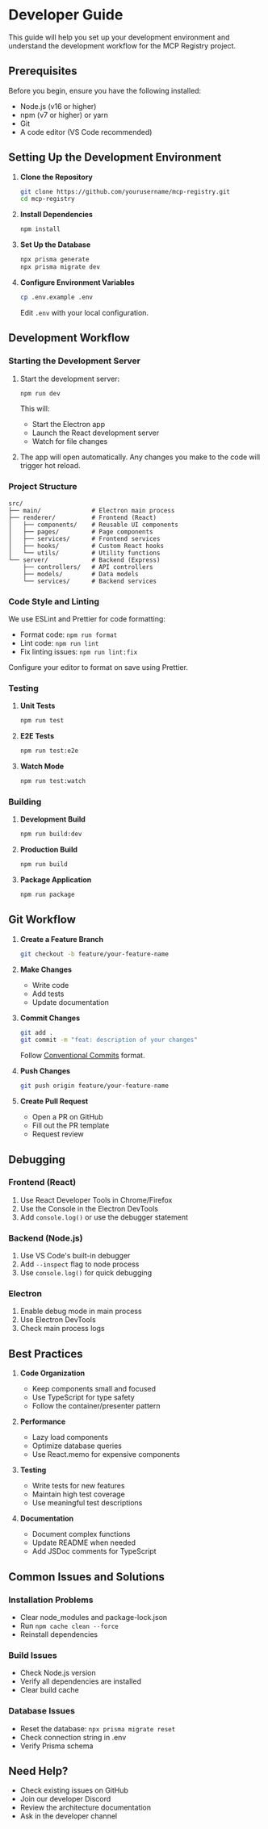 # Developer Guide

This guide will help you set up your development environment and understand the development workflow for the MCP Registry project.

## Prerequisites

Before you begin, ensure you have the following installed:
- Node.js (v16 or higher)
- npm (v7 or higher) or yarn
- Git
- A code editor (VS Code recommended)

## Setting Up the Development Environment

1. **Clone the Repository**
   ```bash
   git clone https://github.com/yourusername/mcp-registry.git
   cd mcp-registry
   ```

2. **Install Dependencies**
   ```bash
   npm install
   ```

3. **Set Up the Database**
   ```bash
   npx prisma generate
   npx prisma migrate dev
   ```

4. **Configure Environment Variables**
   ```bash
   cp .env.example .env
   ```
   Edit `.env` with your local configuration.

## Development Workflow

### Starting the Development Server

1. Start the development server:
   ```bash
   npm run dev
   ```
   This will:
   - Start the Electron app
   - Launch the React development server
   - Watch for file changes

2. The app will open automatically. Any changes you make to the code will trigger hot reload.

### Project Structure

```
src/
├── main/              # Electron main process
├── renderer/          # Frontend (React)
│   ├── components/    # Reusable UI components
│   ├── pages/         # Page components
│   ├── services/      # Frontend services
│   ├── hooks/         # Custom React hooks
│   └── utils/         # Utility functions
└── server/            # Backend (Express)
    ├── controllers/   # API controllers
    ├── models/        # Data models
    └── services/      # Backend services
```

### Code Style and Linting

We use ESLint and Prettier for code formatting:

- Format code: `npm run format`
- Lint code: `npm run lint`
- Fix linting issues: `npm run lint:fix`

Configure your editor to format on save using Prettier.

### Testing

1. **Unit Tests**
   ```bash
   npm run test
   ```

2. **E2E Tests**
   ```bash
   npm run test:e2e
   ```

3. **Watch Mode**
   ```bash
   npm run test:watch
   ```

### Building

1. **Development Build**
   ```bash
   npm run build:dev
   ```

2. **Production Build**
   ```bash
   npm run build
   ```

3. **Package Application**
   ```bash
   npm run package
   ```

## Git Workflow

1. **Create a Feature Branch**
   ```bash
   git checkout -b feature/your-feature-name
   ```

2. **Make Changes**
   - Write code
   - Add tests
   - Update documentation

3. **Commit Changes**
   ```bash
   git add .
   git commit -m "feat: description of your changes"
   ```
   Follow [Conventional Commits](https://www.conventionalcommits.org/) format.

4. **Push Changes**
   ```bash
   git push origin feature/your-feature-name
   ```

5. **Create Pull Request**
   - Open a PR on GitHub
   - Fill out the PR template
   - Request review

## Debugging

### Frontend (React)

1. Use React Developer Tools in Chrome/Firefox
2. Use the Console in the Electron DevTools
3. Add `console.log()` or use the debugger statement

### Backend (Node.js)

1. Use VS Code's built-in debugger
2. Add `--inspect` flag to node process
3. Use `console.log()` for quick debugging

### Electron

1. Enable debug mode in main process
2. Use Electron DevTools
3. Check main process logs

## Best Practices

1. **Code Organization**
   - Keep components small and focused
   - Use TypeScript for type safety
   - Follow the container/presenter pattern

2. **Performance**
   - Lazy load components
   - Optimize database queries
   - Use React.memo for expensive components

3. **Testing**
   - Write tests for new features
   - Maintain high test coverage
   - Use meaningful test descriptions

4. **Documentation**
   - Document complex functions
   - Update README when needed
   - Add JSDoc comments for TypeScript

## Common Issues and Solutions

### Installation Problems
- Clear node_modules and package-lock.json
- Run `npm cache clean --force`
- Reinstall dependencies

### Build Issues
- Check Node.js version
- Verify all dependencies are installed
- Clear build cache

### Database Issues
- Reset the database: `npx prisma migrate reset`
- Check connection string in .env
- Verify Prisma schema

## Need Help?

- Check existing issues on GitHub
- Join our developer Discord
- Review the architecture documentation
- Ask in the developer channel 